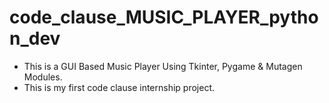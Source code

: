 # code_clause_MUSIC_PLAYER_python_dev
- This is a GUI Based Music Player Using Tkinter, Pygame &amp; Mutagen Modules.
- This is my first code clause internship project.

